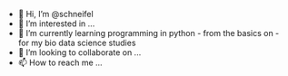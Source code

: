 - 👋 Hi, I’m @schneifel
- 👀 I’m interested in ...
- 🌱 I’m currently learning programming in python - from the basics on - for my bio data science studies
- 💞️ I’m looking to collaborate on ...
- 📫 How to reach me ...

<!---
schneifel/schneifel is a ✨ special ✨ repository because its `README.md` (this file) appears on your GitHub profile.
You can click the Preview link to take a look at your changes.
--->
